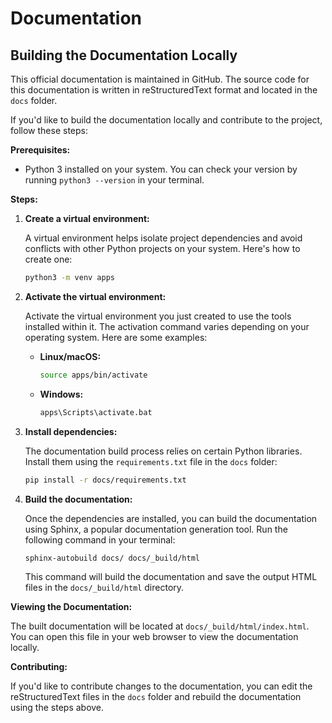 # Documentation

## Building the Documentation Locally

This official documentation is maintained in GitHub. The source code for this documentation is written in reStructuredText format and located in the `docs` folder.

If you'd like to build the documentation locally and contribute to the project, follow these steps:

**Prerequisites:**

* Python 3 installed on your system. You can check your version by running `python3 --version` in your terminal.

**Steps:**

1. **Create a virtual environment:**

   A virtual environment helps isolate project dependencies and avoid conflicts with other Python projects on your system. Here's how to create one:

   ```bash
   python3 -m venv apps
   ```

2. **Activate the virtual environment:**

   Activate the virtual environment you just created to use the tools installed within it. The activation command varies depending on your operating system. Here are some examples:

   * **Linux/macOS:**

     ```bash
     source apps/bin/activate
     ```

   * **Windows:**

     ```bash
     apps\Scripts\activate.bat
     ```

3. **Install dependencies:**

   The documentation build process relies on certain Python libraries. Install them using the `requirements.txt` file in the `docs` folder:

   ```bash
   pip install -r docs/requirements.txt
   ```

4. **Build the documentation:**

   Once the dependencies are installed, you can build the documentation using Sphinx, a popular documentation generation tool. Run the following command in your terminal:

   ```bash
   sphinx-autobuild docs/ docs/_build/html
   ```

   This command will build the documentation and save the output HTML files in the `docs/_build/html` directory.

**Viewing the Documentation:**

The built documentation will be located at `docs/_build/html/index.html`. You can open this file in your web browser to view the documentation locally.

**Contributing:**

If you'd like to contribute changes to the documentation, you can edit the reStructuredText files in the `docs` folder and rebuild the documentation using the steps above.